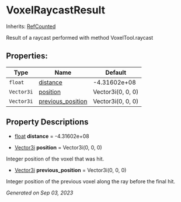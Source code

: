# VoxelRaycastResult

Inherits: [RefCounted](https://docs.godotengine.org/en/stable/classes/class_refcounted.html)


Result of a raycast performed with method VoxelTool.raycast

## Properties: 


Type        | Name                                       | Default           
----------- | ------------------------------------------ | ------------------
`float`     | [distance](#i_distance)                    | -4.31602e+08      
`Vector3i`  | [position](#i_position)                    | Vector3i(0, 0, 0) 
`Vector3i`  | [previous_position](#i_previous_position)  | Vector3i(0, 0, 0) 
<p></p>

## Property Descriptions

- [float](https://docs.godotengine.org/en/stable/classes/class_float.html)<span id="i_distance"></span> **distance** = -4.31602e+08


- [Vector3i](https://docs.godotengine.org/en/stable/classes/class_vector3i.html)<span id="i_position"></span> **position** = Vector3i(0, 0, 0)

Integer position of the voxel that was hit.

- [Vector3i](https://docs.godotengine.org/en/stable/classes/class_vector3i.html)<span id="i_previous_position"></span> **previous_position** = Vector3i(0, 0, 0)

Integer position of the previous voxel along the ray before the final hit.

_Generated on Sep 03, 2023_
